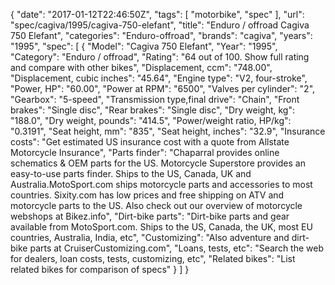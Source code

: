 {
    "date": "2017-01-12T22:46:50Z",
    "tags": [
        "motorbike",
        "spec"
    ],
    "url": "spec\/cagiva\/1995\/cagiva-750-elefant",
    "title": "Enduro \/ offroad Cagiva 750 Elefant",
    "categories": "Enduro-offroad",
    "brands": "cagiva",
    "years": "1995",
    "spec": [
        {
            "Model": "Cagiva 750 Elefant",
            "Year": "1995",
            "Category": "Enduro \/ offroad",
            "Rating": "64 out of 100. Show full rating and compare with other bikes",
            "Displacement, ccm": "748.00",
            "Displacement, cubic inches": "45.64",
            "Engine type": "V2, four-stroke",
            "Power, HP": "60.00",
            "Power at RPM": "6500",
            "Valves per cylinder": "2",
            "Gearbox": "5-speed",
            "Transmission type,final drive": "Chain",
            "Front brakes": "Single disc",
            "Rear brakes": "Single disc",
            "Dry weight, kg": "188.0",
            "Dry weight, pounds": "414.5",
            "Power\/weight ratio, HP\/kg": "0.3191",
            "Seat height, mm": "835",
            "Seat height, inches": "32.9",
            "Insurance costs": "Get estimated US insurance cost with a quote from Allstate Motorcycle Insurance",
            "Parts finder": "Chaparral provides online schematics & OEM parts for the US.   Motorcycle Superstore provides an easy-to-use parts finder. Ships to the US, Canada, UK and Australia.MotoSport.com ships motorcycle parts and accessories to most countries.    Sixity.com has low prices and free shipping on ATV and motorcycle parts to the US. Also check out our overview of motorcycle webshops at Bikez.info",
            "Dirt-bike parts": "Dirt-bike parts and gear available from MotoSport.com. Ships to the US, Canada, the UK, most EU countries, Australia, India, etc",
            "Customizing": "Also adventure and dirt-bike parts at CruiserCustomizing.com",
            "Loans, tests, etc": "Search the web for dealers, loan costs, tests, customizing, etc",
            "Related bikes": "List related bikes for comparison of specs"
        }
    ]
}